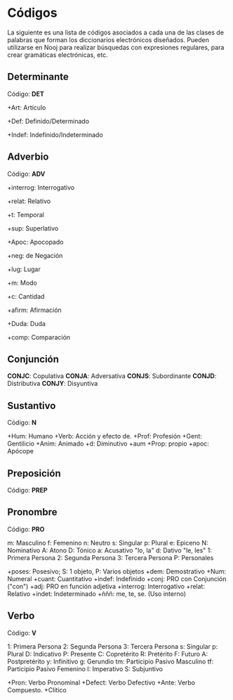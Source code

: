 # Códigos

La siguiente es una lista de códigos asociados a cada una de las clases de palabras que forman los diccionarios electrónicos diseñados. Pueden utilizarse en Nooj para realizar búsquedas con expresiones regulares, para crear gramáticas electrónicas, etc.

## Determinante

Código: **DET**

+Art: Artículo

+Def: Definido/Determinado

+Indef: Indefinido/Indeterminado


## Adverbio

Código: **ADV**

+interrog: Interrogativo

+relat: Relativo

+t: Temporal

+sup: Superlativo

+Apoc: Apocopado

+neg: de Negación

+lug: Lugar

+m: Modo

+c: Cantidad

+afirm: Afirmación

+Duda: Duda

+comp: Comparación

## Conjunción

**CONJC**: Copulativa
**CONJA**: Adversativa
**CONJS**: Subordinante
**CONJD**: Distributiva
**CONJY**: Disyuntiva

## Sustantivo

Código: **N**

+Hum: Humano
+Verb: Acción y efecto de.
+Prof: Profesión
+Gent: Gentilicio
+Anim: Animado
+d: Diminutivo
+aum
+Prop: propio
+apoc: Apócope

## Preposición

Código: **PREP**

## Pronombre

Código: **PRO**

m: Masculino
f: Femenino
n: Neutro
s: Singular
p: Plural
e: Epiceno
N: Nominativo
A: Atono
D: Tónico
a: Acusativo "lo, la"
d: Dativo "le, les"
1: Primera Persona
2: Segunda Persona
3: Tercera Persona
P: Personales

+poses: Posesivo; S: 1 objeto, P: Varios objetos
+dem: Demostrativo
+Num: Numeral
+cuant: Cuantitativo
+indef: Indefinido
+conj: PRO con Conjunción ("con")
+adj: PRO en función adjetiva
+interrog: Interrogativo
+relat: Relativo
+indet: Indeterminado
+ñññ: me, te, se. (Uso interno)

## Verbo

Código: **V**

1: Primera Persona
2: Segunda Persona
3: Tercera Persona
s: Singular
p: Plural
D: Indicativo
P: Presente
C: Copretérito
R: Pretérito
F: Futuro
A: Postpretérito
y: Infinitivo
g: Gerundio
tm: Participio Pasivo Masculino
tf: Participio Pasivo Femenino
I: Imperativo
S: Subjuntivo

+Pron: Verbo Pronominal
+Defect: Verbo Defectivo
+Ante: Verbo Compuesto.
+Clitico
